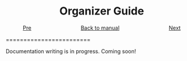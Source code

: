 
<h1 align="center">Organizer Guide</h1>
<p align="center">
<a href="https://github.com/kaiyuanshe/open-hackathon/blob/master/documents/user_guide.md">Pre</a>&nbsp;&nbsp;&nbsp;&nbsp;&nbsp;&nbsp;&nbsp;&nbsp;&nbsp;&nbsp;&nbsp;&nbsp;&nbsp;&nbsp;&nbsp;&nbsp;&nbsp;&nbsp;&nbsp;&nbsp;&nbsp;&nbsp;&nbsp;&nbsp;&nbsp;&nbsp;&nbsp;&nbsp;&nbsp;&nbsp;&nbsp;&nbsp;
<a href="https://github.com/kaiyuanshe/open-hackathon/blob/master/documents/README.md">Back to manual</a>&nbsp;&nbsp;&nbsp;&nbsp;&nbsp;&nbsp;&nbsp;&nbsp;&nbsp;&nbsp;&nbsp;&nbsp;&nbsp;&nbsp;&nbsp;&nbsp;&nbsp;&nbsp;&nbsp;&nbsp;&nbsp;&nbsp;&nbsp;&nbsp;&nbsp;&nbsp;&nbsp;&nbsp;&nbsp;&nbsp;&nbsp;&nbsp;
<a href="https://github.com/kaiyuanshe/open-hackathon/blob/master/documents/developer_guide.md">Next</a>
</p>
========================

Documentation writing is in progress. Coming soon!
